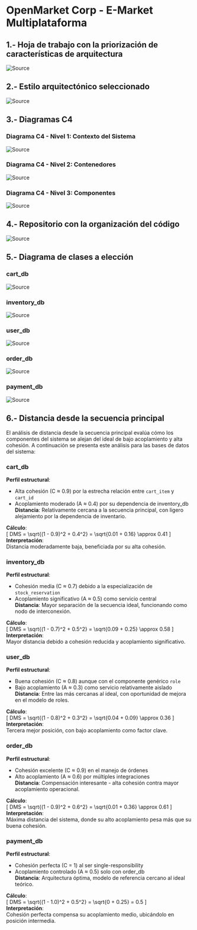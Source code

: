 # OpenMarket Corp - E-Market Multiplataforma

## 1.- Hoja de trabajo con la priorización de características de arquitectura
![Source](https://i.imgur.com/ODfr6Fs.png)
## 2.- Estilo arquitectónico seleccionado
![Source](https://i.imgur.com/QLYEHxh.png)
## 3.- Diagramas C4
### Diagrama C4 - Nivel 1: Contexto del Sistema
![Source](https://i.postimg.cc/6qqL9z5c/diagrama1-C4.png)
### Diagrama C4 - Nivel 2: Contenedores
![Source](https://i.postimg.cc/wMr53J1p/diagrama2-C4.png)
### Diagrama C4 - Nivel 3: Componentes
![Source](https://i.postimg.cc/Hxp9Ndqf/diagrama3-C4.png)

## 4.-  Repositorio con la organización del código
![Source](https://i.imgur.com/tTFKAdf.png)

## 5.-  Diagrama de clases a elección

### cart_db
![Source](https://imgur.com/a/fXm2a5P#F69ogPr)

### inventory_db
![Source](https://imgur.com/a/fXm2a5P#yjFgn3i)

### user_db
![Source](https://imgur.com/a/fXm2a5P#tI83gj5)

### order_db
![Source](https://imgur.com/a/fXm2a5P#BMqmFUd)

### payment_db
![Source](https://imgur.com/a/fXm2a5P#UCELWRk)


## 6.-  Distancia desde la secuencia principal

El análisis de distancia desde la secuencia principal evalúa cómo los componentes del sistema se alejan del ideal de bajo acoplamiento y alta cohesión. A continuación se presenta este análisis para las bases de datos del sistema:

### cart_db
**Perfil estructural**:  
- Alta cohesión (C ≈ 0.9) por la estrecha relación entre `cart_item` y `cart_id`  
- Acoplamiento moderado (A ≈ 0.4) por su dependencia de inventory_db  
**Distancia**: Relativamente cercana a la secuencia principal, con ligero alejamiento por la dependencia de inventario.

**Cálculo**:  
\[ DMS = \sqrt{(1 - 0.9)^2 + 0.4^2} = \sqrt{0.01 + 0.16} \approx 0.41 \]  
**Interpretación**:  
Distancia moderadamente baja, beneficiada por su alta cohesión.

### inventory_db
**Perfil estructural**:  
- Cohesión media (C ≈ 0.7) debido a la especialización de `stock_reservation`  
- Acoplamiento significativo (A ≈ 0.5) como servicio central  
**Distancia**: Mayor separación de la secuencia ideal, funcionando como nodo de interconexión.

**Cálculo**:  
\[ DMS = \sqrt{(1 - 0.7)^2 + 0.5^2} = \sqrt{0.09 + 0.25} \approx 0.58 \]  
**Interpretación**:  
Mayor distancia debido a cohesión reducida y acoplamiento significativo.

### user_db
**Perfil estructural**:  
- Buena cohesión (C ≈ 0.8) aunque con el componente genérico `role`  
- Bajo acoplamiento (A ≈ 0.3) como servicio relativamente aislado  
**Distancia**: Entre las más cercanas al ideal, con oportunidad de mejora en el modelo de roles.

**Cálculo**:  
\[ DMS = \sqrt{(1 - 0.8)^2 + 0.3^2} = \sqrt{0.04 + 0.09} \approx 0.36 \]  
**Interpretación**:  
Tercera mejor posición, con bajo acoplamiento como factor clave.

### order_db
**Perfil estructural**:  
- Cohesión excelente (C ≈ 0.9) en el manejo de órdenes  
- Alto acoplamiento (A ≈ 0.6) por múltiples integraciones  
**Distancia**: Compensación interesante - alta cohesión contra mayor acoplamiento operacional.

**Cálculo**:  
\[ DMS = \sqrt{(1 - 0.9)^2 + 0.6^2} = \sqrt{0.01 + 0.36} \approx 0.61 \]  
**Interpretación**:  
Máxima distancia del sistema, donde su alto acoplamiento pesa más que su buena cohesión.

### payment_db
**Perfil estructural**:  
- Cohesión perfecta (C = 1) al ser single-responsibility  
- Acoplamiento controlado (A ≈ 0.5) solo con order_db  
**Distancia**: Arquitectura óptima, modelo de referencia cercano al ideal teórico.

**Cálculo**:  
\[ DMS = \sqrt{(1 - 1.0)^2 + 0.5^2} = \sqrt{0 + 0.25} = 0.5 \]  
**Interpretación**:  
Cohesión perfecta compensa su acoplamiento medio, ubicándolo en posición intermedia.
